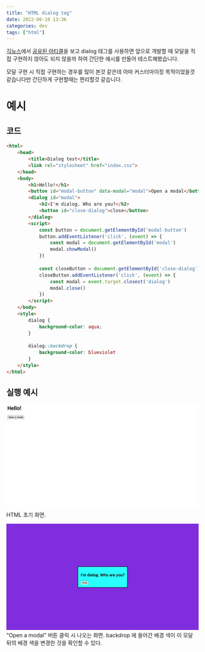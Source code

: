```yaml
---
title: "HTML dialog tag"
date: 2022-06-10 13:36
categories: dev
tags: ["html"]
---
```


[긱뉴스](https://news.hada.io/new)에서 [공유된 아티클](https://tomquinonero.com/blog/native-html-modals-with-the-dialog-tag?utm_source=hada)을 보고 dialog 태그를 사용하면 앞으로 개발할 때 모달을 직접 구현하지 않아도 되지 않을까 하여 간단한 예시를 만들어 테스트해봤습니다.

모달 구현 시 직접 구현하는 경우를 많이 본것 같은데 아마 커스터마이징 목적이었을것 같습니다만 간단하게 구현할때는 편리할것 같습니다.

# 예시

## 코드

```html
<html>
    <head>
        <title>Dialog test</title>
        <link rel="stylesheet" href="index.css">
    </head>
    <body>
        <h1>Hello!</h1>
        <button id="modal-button" data-modal="modal">Open a modal</button>
        <dialog id="modal">
            <h2>I'm dialog. Who are you?</h2>
            <button id="close-dialog">close</button>
        </dialog>
        <script>
            const button = document.getElementById('modal-button')
            button.addEventListener('click', (event) => {
                const modal = document.getElementById('modal')
                modal.showModal()
            })

            const closeButton = document.getElementById('close-dialog')
            closeButton.addEventListener('click', (event) => {
                const modal = event.target.closest('dialog')
                modal.close()
            })
        </script>
    </body>
    <style>
        dialog {
            background-color: aqua;
        }

        dialog::backdrop {
            background-color: blueviolet 
        }
    </style>
</html>
```

## 실행 예시

![메인 화면](/assets/img/html-dialog/main-page.jpg)
HTML 초기 화면.

![dialog 오픈](/assets/img/html-dialog/dialog-open.jpg)
"Open a modal" 버튼 클릭 시 나오는 화면.
backdrop 에 들어간 배경 색이 이 모달 뒤의 배경 색을 변경한 것을 확인할 수 있다.
